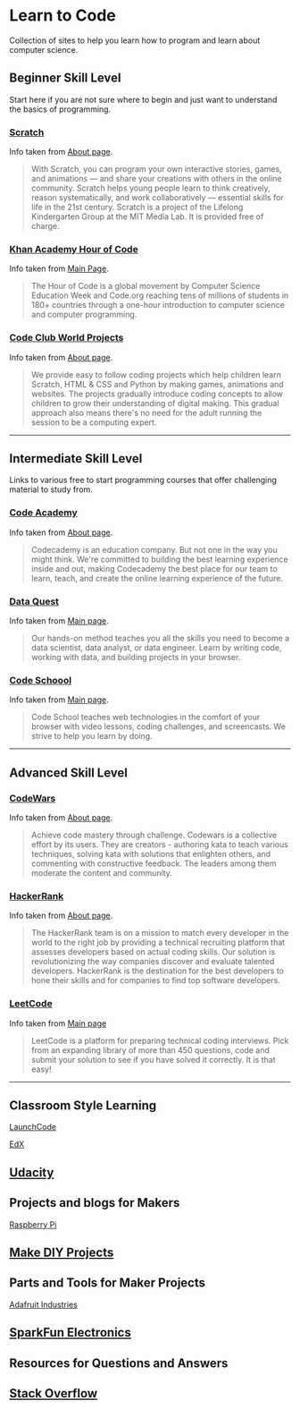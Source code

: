 # Learn to Code

Collection of sites to help you learn how to program and learn about computer science.

## Beginner Skill Level

Start here if you are not sure where to begin and just want to understand the basics of programming.

### [Scratch](https://scratch.mit.edu/)
Info taken from [About page](https://scratch.mit.edu/about).
> With Scratch, you can program your own interactive stories, games, and animations — and share your creations with others in the online community.
> Scratch helps young people learn to think creatively, reason systematically, and work collaboratively — essential skills for life in the 21st century.
> Scratch is a project of the Lifelong Kindergarten Group at the MIT Media Lab. It is provided free of charge.

### [Khan Academy Hour of Code](https://www.khanacademy.org/hourofcode)
Info taken from [Main Page](https://www.khanacademy.org/hourofcode).
> The Hour of Code is a global movement by Computer Science Education Week and Code.org reaching tens of millions of students in 180+ countries through a one-hour introduction to computer science and computer programming.

### [Code Club World Projects](https://codeclubprojects.org/en-GB/)
Info taken from [About page](https://www.codeclubworld.org/about/).
> We provide easy to follow coding projects which help children learn Scratch, HTML & CSS and Python by making games, animations and websites. The projects gradually introduce coding concepts to allow children to grow their understanding of digital making. This gradual approach also means there's no need for the adult running the session to be a computing expert.
---

## Intermediate Skill Level

Links to various free to start programming courses that offer challenging material to study from.

### [Code Academy](https://www.codecademy.com/)
Info taken from [About page](https://www.codecademy.com/about).
> Codecademy is an education company. But not one in the way you might think. We're committed to building the best learning experience inside and out, making Codecademy the best place for our team to learn, teach, and create the online learning experience of the future.

### [Data Quest](https://www.dataquest.io/)
Info taken from [Main page](https://www.dataquest.io/).
> Our hands-on method teaches you all the skills you need to become a data scientist, data analyst, or data engineer.
> Learn by writing code, working with data, and building projects in your browser.

### [Code Schoool](https://www.codeschool.com/)
Info taken from [Main page](https://www.codeschool.com/).
> Code School teaches web technologies in the comfort of your browser with video lessons, coding challenges, and screencasts. We strive to help you learn by doing.
---

## Advanced Skill Level

### [CodeWars](https://www.codewars.com/)
Info taken from [About page](https://www.codewars.com/about).
> Achieve code mastery through challenge.
> Codewars is a collective effort by its users. They are creators - authoring kata to teach various techniques, solving kata with solutions that enlighten others, and commenting with constructive feedback. The leaders among them moderate the content and community.

### [HackerRank](https://www.hackerrank.com/)
Info taken from [About page](https://www.hackerrank.com/aboutus).
> The HackerRank team is on a mission to match every developer in the world to the right job by providing a technical recruiting platform that assesses developers based on actual coding skills. Our solution is revolutionizing the way companies discover and evaluate talented developers. HackerRank is the destination for the best developers to hone their skills and for companies to find top software developers.

### [LeetCode](https://leetcode.com/)
Info taken from [Main page](https://leetcode.com/)
> LeetCode is a platform for preparing technical coding interviews. Pick from an expanding library of more than 450 questions, code and submit your solution to see if you have solved it correctly. It is that easy!
---

## Classroom Style Learning

[LaunchCode](https://www.launchcode.org/)

[EdX](https://www.edx.org/)

[Udacity](https://www.udacity.com/)
---

## Projects and blogs for Makers

[Raspberry Pi](https://www.raspberrypi.org/)

[Make DIY Projects](https://makezine.com/)
---

## Parts and Tools for Maker Projects

[Adafruit Industries](https://www.adafruit.com/)

[SparkFun Electronics](https://www.sparkfun.com/)
---

## Resources for Questions and Answers

[Stack Overflow](https://stackoverflow.com/)
---